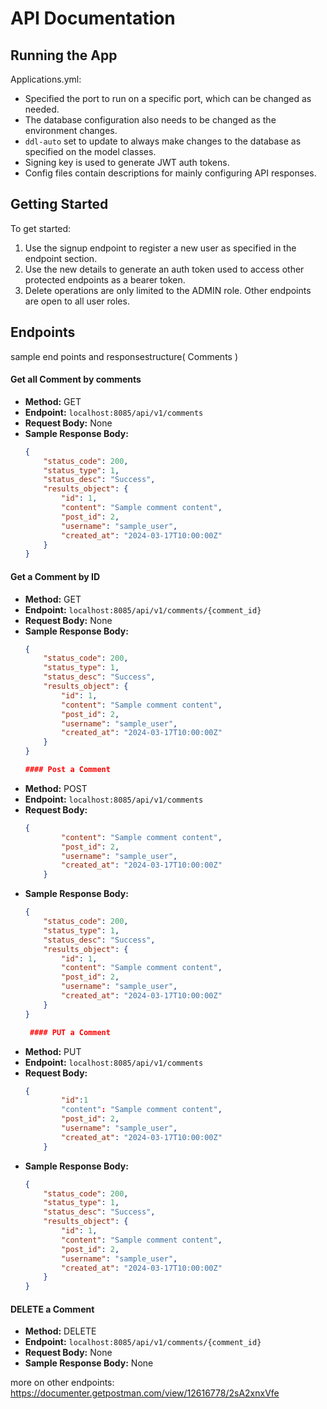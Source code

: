 # API Documentation

## Running the App

Applications.yml:
- Specified the port to run on a specific port, which can be changed as needed.
- The database configuration also needs to be changed as the environment changes.
- `ddl-auto` set to update to always make changes to the database as specified on the model classes.
- Signing key is used to generate JWT auth tokens.
- Config files contain descriptions for mainly configuring API responses.

## Getting Started

To get started:
1. Use the signup endpoint to register a new user as specified in the endpoint section.
2. Use the new details to generate an auth token used to access other protected endpoints as a bearer token.
3. Delete operations are only limited to the ADMIN role. Other endpoints are open to all user roles.

## Endpoints

sample end points and responsestructure( Comments
)
#### Get all Comment by comments

- **Method:** GET
- **Endpoint:** `localhost:8085/api/v1/comments`
- **Request Body:** None
- **Sample Response Body:**
  ```json
  {
      "status_code": 200,
      "status_type": 1,
      "status_desc": "Success",
      "results_object": {
          "id": 1,
          "content": "Sample comment content",
          "post_id": 2,
          "username": "sample_user",
          "created_at": "2024-03-17T10:00:00Z"
      }
  }
#### Get a Comment by ID

- **Method:** GET
- **Endpoint:** `localhost:8085/api/v1/comments/{comment_id}`
- **Request Body:** None
- **Sample Response Body:**
  ```json
  {
      "status_code": 200,
      "status_type": 1,
      "status_desc": "Success",
      "results_object": {
          "id": 1,
          "content": "Sample comment content",
          "post_id": 2,
          "username": "sample_user",
          "created_at": "2024-03-17T10:00:00Z"
      }
  }

  #### Post a Comment 

- **Method:** POST
- **Endpoint:** `localhost:8085/api/v1/comments`
- **Request Body:**
  ```json
  {
          "content": "Sample comment content",
          "post_id": 2,
          "username": "sample_user",
          "created_at": "2024-03-17T10:00:00Z"
      }
- **Sample Response Body:**
  ```json
  {
      "status_code": 200,
      "status_type": 1,
      "status_desc": "Success",
      "results_object": {
          "id": 1,
          "content": "Sample comment content",
          "post_id": 2,
          "username": "sample_user",
          "created_at": "2024-03-17T10:00:00Z"
      }
  }

   #### PUT a Comment 

- **Method:** PUT
- **Endpoint:** `localhost:8085/api/v1/comments`
- **Request Body:**
  ```json
  {
          "id":1
          "content": "Sample comment content",
          "post_id": 2,
          "username": "sample_user",
          "created_at": "2024-03-17T10:00:00Z"
      }
- **Sample Response Body:**
  ```json
  {
      "status_code": 200,
      "status_type": 1,
      "status_desc": "Success",
      "results_object": {
          "id": 1,
          "content": "Sample comment content",
          "post_id": 2,
          "username": "sample_user",
          "created_at": "2024-03-17T10:00:00Z"
      }
  }
#### DELETE a Comment 

- **Method:** DELETE
- **Endpoint:** `localhost:8085/api/v1/comments/{comment_id}`
- **Request Body:** None
- **Sample Response Body:** None

  



more on other endpoints: https://documenter.getpostman.com/view/12616778/2sA2xnxVfe
